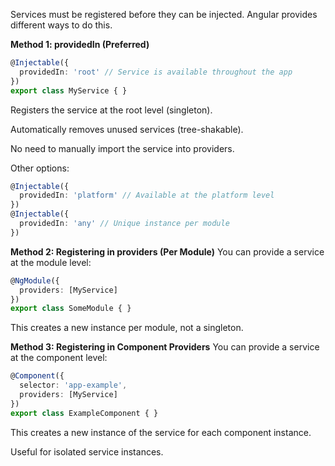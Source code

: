 Services must be registered before they can be injected. Angular provides different ways to do this.

**Method 1: providedIn (Preferred)**
```typescript
@Injectable({
  providedIn: 'root' // Service is available throughout the app
})
export class MyService { } 
```
Registers the service at the root level (singleton).

Automatically removes unused services (tree-shakable).

No need to manually import the service into providers.

Other options:
```typescript
@Injectable({
  providedIn: 'platform' // Available at the platform level
})
@Injectable({
  providedIn: 'any' // Unique instance per module
}) 
```
**Method 2: Registering in providers (Per Module)**
You can provide a service at the module level:

```typescript
@NgModule({
  providers: [MyService]
})
export class SomeModule { } 
```
This creates a new instance per module, not a singleton.

**Method 3: Registering in Component Providers**
You can provide a service at the component level:

```typescript
@Component({
  selector: 'app-example',
  providers: [MyService]
})
export class ExampleComponent { } 
```
This creates a new instance of the service for each component instance.

Useful for isolated service instances.